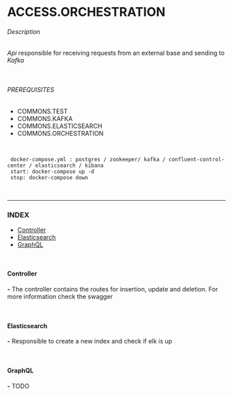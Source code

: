 # ACCESS.ORCHESTRATION

###### Description

*Api* responsible for receiving requests from an external base and sending to *Kafka*

<br>

###### PREREQUISITES

- COMMONS.TEST
- COMMONS.KAFKA
- COMMONS.ELASTICSEARCH
- COMMONS.ORCHESTRATION

<br>

     docker-compose.yml : postgres / zookeeper/ kafka / confluent-control-center / elasticsearch / kibana
     start: docker-compose up -d
     stop: docker-compose down

 <br> 
 
---

### INDEX

- [Controller](#Controller)
- [Elasticsearch](#Elasticsearch)
- [GraphQL](#GraphQL)

<br>

#### Controller
**-** The controller contains the routes for insertion, update and deletion. For more information check the swagger

<br>

#### Elasticsearch
**-** Responsible to create a new index and check if elk is up

<br>

#### GraphQL
**-** TODO
